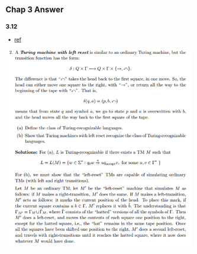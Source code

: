 ## Chap 3 Answer

### 3.12
- [ref](http://soltys.cs.csuci.edu/homepage/cs2mj3-f10/t5.pdf)

![](../figs/3-12.PNG)
